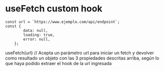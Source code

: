 # useFetch custom hook

```
const url = `https://www.ejemplo.com/api/endpoint`;
const { 
        data: null,
        loading: true,
        error: null,
    };
```


useFetch(url) // Acepta un parámetro url para iniciar un fetch y devolver como resultado un objeto con las 3 propiedades descritas arriba, según lo que haya podido extraer el hook de la url ingresada